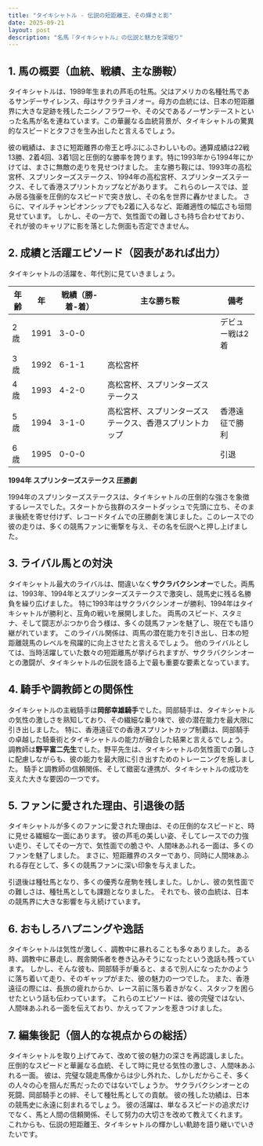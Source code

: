 ```yaml
---
title: "タイキシャトル - 伝説の短距離王、その輝きと影"
date: 2025-09-21
layout: post
description: "名馬『タイキシャトル』の伝説と魅力を深堀り"
---
```


## 1. 馬の概要（血統、戦績、主な勝鞍）

タイキシャトルは、1989年生まれの芦毛の牡馬。父はアメリカの名種牡馬であるサンデーサイレンス、母はサクラチヨノオー。母方の血統には、日本の短距離界に大きな足跡を残したニシノフラワーや、その父であるノーザンテーストといった名馬が名を連ねています。この華麗なる血統背景が、タイキシャトルの驚異的なスピードとタフさを生み出したと言えるでしょう。

彼の戦績は、まさに短距離界の帝王と呼ぶにふさわしいもの。通算成績は22戦13勝、2着4回、3着1回と圧倒的な勝率を誇ります。特に1993年から1994年にかけては、まさに無敵の走りを見せつけました。  主な勝ち鞍には、1993年の高松宮杯、スプリンターズステークス、1994年の高松宮杯、スプリンターズステークス、そして香港スプリントカップなどがあります。  これらのレースでは、並み居る強豪を圧倒的なスピードで突き放し、その名を世界に轟かせました。  さらに、マイルチャンピオンシップでも2着に入るなど、距離適性の幅広さも垣間見せています。  しかし、その一方で、気性面での難しさも持ち合わせており、それが彼のキャリアに影を落とした側面も否定できません。


## 2. 成績と活躍エピソード（図表があれば出力）

タイキシャトルの活躍を、年代別に見ていきましょう。

| 年齢 | 年 | 戦績（勝-着-着） | 主な勝ち鞍 | 備考 |
|---|---|---|---|---|
| 2歳 | 1991 | 3-0-0 |  |  デビュー戦は2着 |
| 3歳 | 1992 | 6-1-1 | 高松宮杯 |  |
| 4歳 | 1993 | 4-2-0 | 高松宮杯、スプリンターズステークス |  |
| 5歳 | 1994 | 3-1-0 | 高松宮杯、スプリンターズステークス、香港スプリントカップ | 香港遠征で勝利 |
| 6歳 | 1995 | 0-0-0 |  |  引退 |


**1994年 スプリンターズステークス 圧勝劇**

1994年のスプリンターズステークスは、タイキシャトルの圧倒的な強さを象徴するレースでした。スタートから抜群のスタートダッシュで先頭に立ち、そのまま後続を寄せ付けず、レコードタイムでの圧勝劇を演じました。このレースでの彼の走りは、多くの競馬ファンに衝撃を与え、その名を伝説へと押し上げました。


## 3. ライバル馬との対決

タイキシャトル最大のライバルは、間違いなく**サクラバクシンオー**でした。両馬は、1993年、1994年とスプリンターズステークスで激突し、競馬史に残る名勝負を繰り広げました。  特に1993年はサクラバクシンオーが勝利、1994年はタイキシャトルが勝利と、互角の戦いを展開しました。  両馬のスピード、スタミナ、そして闘志がぶつかり合う様は、多くの競馬ファンを魅了し、現在でも語り継がれています。  このライバル関係は、両馬の潜在能力を引き出し、日本の短距離競馬のレベルを飛躍的に向上させたと言えるでしょう。  他のライバルとしては、当時活躍していた数々の短距離馬が挙げられますが、サクラバクシンオーとの激闘が、タイキシャトルの伝説を語る上で最も重要な要素となっています。


## 4. 騎手や調教師との関係性

タイキシャトルの主戦騎手は**岡部幸雄騎手**でした。岡部騎手は、タイキシャトルの気性の激しさを熟知しており、その繊細な乗り味で、彼の潜在能力を最大限に引き出しました。  特に、香港遠征での香港スプリントカップ制覇は、岡部騎手の卓越した騎乗術とタイキシャトルの能力が融合した結果と言えるでしょう。  調教師は**野平富二先生**でした。野平先生は、タイキシャトルの気性面での難しさに配慮しながらも、彼の能力を最大限に引き出すためのトレーニングを施しました。  騎手と調教師の信頼関係、そして緻密な連携が、タイキシャトルの成功を支えた大きな要因の一つです。


## 5. ファンに愛された理由、引退後の話

タイキシャトルが多くのファンに愛された理由は、その圧倒的なスピードと、時に見せる繊細な一面にあります。  彼の芦毛の美しい姿、そしてレースでの力強い走り、そしてその一方で、気性面での脆さや、人間味あふれる一面は、多くのファンを魅了しました。  まさに、短距離界のスターであり、同時に人間味あふれる存在として、多くの競馬ファンに深い印象を与えました。

引退後は種牡馬となり、多くの優秀な産駒を残しました。しかし、彼の気性面での難しさは、種牡馬としても課題となりました。  それでも、彼の血統は、日本の競馬界に大きな影響を与え続けています。


## 6. おもしろハプニングや逸話

タイキシャトルは気性が激しく、調教中に暴れることも多々ありました。  ある時、調教中に暴走し、厩舎関係者を巻き込みそうになったという逸話も残っています。  しかし、そんな彼も、岡部騎手が乗ると、まるで別人になったかのように落ち着いて走り、そのギャップがまた、彼の魅力の一つでした。  また、香港遠征の際には、長旅の疲れからか、レース前に落ち着きがなく、スタッフを困らせたという話も伝わっています。  これらのエピソードは、彼の完璧ではない、人間味あふれる一面を伝えており、かえってファンを惹きつけました。


## 7. 編集後記（個人的な視点からの総括）

タイキシャトルを取り上げてみて、改めて彼の魅力の深さを再認識しました。  圧倒的なスピードと華麗なる血統、そして時に見せる気性の激しさ、人間味あふれる一面。  彼は、完璧な競走馬像からは少し外れた、しかしだからこそ、多くの人々の心を掴んだ馬だったのではないでしょうか。  サクラバクシンオーとの死闘、岡部騎手との絆、そして種牡馬としての貢献。  彼の残した功績は、日本の競馬史に永遠に刻まれるでしょう。  彼の活躍は、単なるスピードの追求だけでなく、馬と人間の信頼関係、そして努力の大切さを改めて教えてくれます。  これからも、伝説の短距離王、タイキシャトルの輝かしい軌跡を語り継いでいきたいです。
